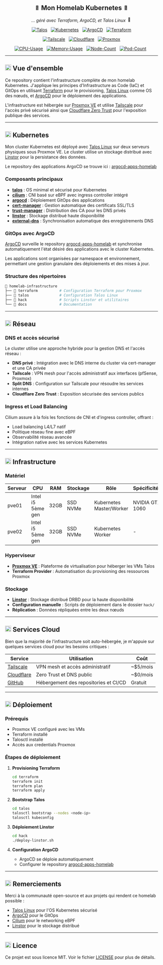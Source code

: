 <div align="center">

## <img src="https://fonts.gstatic.com/s/e/notoemoji/latest/1f680/512.gif" alt="🚀" width="16" height="16"> Mon Homelab Kubernetes <img src="https://fonts.gstatic.com/s/e/notoemoji/latest/1f6a7/512.gif" alt="🚧" width="16" height="16">

_... géré avec Terraform, ArgoCD, et Talos Linux_ <img src="https://fonts.gstatic.com/s/e/notoemoji/latest/1f916/512.gif" alt="🤖" width="16" height="16">

</div>

<div align="center">

[![Talos](https://img.shields.io/badge/Talos-Linux-blue?style=for-the-badge&logo=talos&logoColor=white)](https://talos.dev)&nbsp;&nbsp;
[![Kubernetes](https://img.shields.io/badge/Kubernetes-1.29-blue?style=for-the-badge&logo=kubernetes&logoColor=white)](https://kubernetes.io)&nbsp;&nbsp;
[![ArgoCD](https://img.shields.io/badge/ArgoCD-GitOps-blue?style=for-the-badge&logo=argo&logoColor=white)](https://argo-cd.readthedocs.io)&nbsp;&nbsp;
[![Terraform](https://img.shields.io/badge/Terraform-IaC-blue?style=for-the-badge&logo=terraform&logoColor=white)](https://terraform.io)

</div>

<div align="center">

[![Tailscale](https://img.shields.io/badge/Tailscale-VPN-brightgreen?style=for-the-badge&logo=tailscale&logoColor=white)](https://tailscale.com)&nbsp;&nbsp;
[![Cloudflare](https://img.shields.io/badge/Cloudflare-ZeroTrust-brightgreen?style=for-the-badge&logo=cloudflare&logoColor=white)](https://www.cloudflare.com)&nbsp;&nbsp;
[![Proxmox](https://img.shields.io/badge/Proxmox-VE-brightgreen?style=for-the-badge&logo=proxmox&logoColor=white)](https://proxmox.com)

</div>

<div align="center">

[![CPU-Usage](https://img.shields.io/endpoint?url=https%3A%2F%2Fkromgo.wheezy.fr%2Fcluster_cpu_usage&style=flat-square&label=CPU)](https://kromgo.wheezy.fr)&nbsp;&nbsp;
[![Memory-Usage](https://img.shields.io/endpoint?url=https%3A%2F%2Fkromgo.wheezy.fr%2Fcluster_memory_usage&style=flat-square&label=Memory)](https://kromgo.wheezy.fr)&nbsp;&nbsp;
[![Node-Count](https://img.shields.io/endpoint?url=https%3A%2F%2Fkromgo.wheezy.fr%2Fcluster_nodes_ready)](https://kromgo.wheezy.fr)&nbsp;&nbsp;
[![Pod-Count](https://img.shields.io/endpoint?url=https%3A%2F%2Fkromgo.wheezy.fr%2Fcluster_pods_running)](https://kromgo.wheezy.fr)&nbsp;&nbsp;
</div>

---

## <img src="https://fonts.gstatic.com/s/e/notoemoji/latest/1f4a1/512.gif" alt="💡" width="20" height="20"> Vue d'ensemble

Ce repository contient l'infrastructure complète de mon homelab Kubernetes. J'applique les principes d'Infrastructure as Code (IaC) et GitOps en utilisant [Terraform](https://www.terraform.io/) pour le provisioning, [Talos Linux](https://www.talos.dev/) comme OS des nœuds, et [ArgoCD](https://argo-cd.readthedocs.io/) pour le déploiement des applications.

L'infrastructure est hébergée sur [Proxmox VE](https://proxmox.com/) et utilise [Tailscale](https://tailscale.com/) pour l'accès privé sécurisé ainsi que [Cloudflare Zero Trust](https://www.cloudflare.com/) pour l'exposition publique des services.

---

## <img src="https://fonts.gstatic.com/s/e/notoemoji/latest/1f331/512.gif" alt="🌱" width="20" height="20"> Kubernetes

Mon cluster Kubernetes est déployé avec [Talos Linux](https://www.talos.dev/) sur deux serveurs physiques sous Proxmox VE. Le cluster utilise un stockage distribué avec [Linstor](https://linbit.com/linstor/) pour la persistance des données.

Le repository des applications ArgoCD se trouve ici : [argocd-apps-homelab](https://github.com/florianspk/argocd-apps-homelab)

### Composants principaux

- **[talos](https://www.talos.dev/)** : OS minimal et sécurisé pour Kubernetes
- **[cilium](https://github.com/cilium/cilium)** : CNI basé sur eBPF avec ingress controller intégré
- **[argocd](https://argo-cd.readthedocs.io/)** : Déploiement GitOps des applications
- **[cert-manager](https://github.com/cert-manager/cert-manager)** : Gestion automatique des certificats SSL/TLS
- **[trust-manager](https://github.com/cert-manager/trust-manager)** : Distribution des CA pour les DNS privés
- **[linstor](https://linbit.com/linstor/)** : Stockage distribué haute disponibilité
- **[external-dns](https://github.com/kubernetes-sigs/external-dns)** : Synchronisation automatique des enregistrements DNS

### GitOps avec ArgoCD

[ArgoCD](https://argo-cd.readthedocs.io/) surveille le repository [argocd-apps-homelab](https://github.com/florianspk/argocd-apps-homelab) et synchronise automatiquement l'état désiré des applications avec le cluster Kubernetes.

Les applications sont organisées par namespace et environnement, permettant une gestion granulaire des déploiements et des mises à jour.

### Structure des répertoires

```sh
📁 homelab-infrastructure
├── 📁 terraform          # Configuration Terraform pour Proxmox
├── 📁 talos              # Configuration Talos Linux
├── 📁 hack               # Scripts Linstor et utilitaires
└── 📁 docs               # Documentation
```

---

## <img src="https://fonts.gstatic.com/s/e/notoemoji/latest/1f30e/512.gif" alt="🌎" width="20" height="20"> Réseau

### DNS et accès sécurisé

Le cluster utilise une approche hybride pour la gestion DNS et l'accès réseau :

- **DNS privé** : Intégration avec le DNS interne du cluster via cert-manager et une CA privée
- **Tailscale** : VPN mesh pour l'accès administratif aux interfaces (pfSense, Proxmox)
- **Split DNS** : Configuration sur Tailscale pour résoudre les services internes
- **Cloudflare Zero Trust** : Exposition sécurisée des services publics

### Ingress et Load Balancing

Cilium assure à la fois les fonctions de CNI et d'ingress controller, offrant :
- Load balancing L4/L7 natif
- Politique réseau fine avec eBPF
- Observabilité réseau avancée
- Intégration native avec les services Kubernetes

---

## <img src="https://fonts.gstatic.com/s/e/notoemoji/latest/2699_fe0f/512.gif" alt="⚙" width="20" height="20"> Infrastructure

### Matériel

| Serveur | CPU | RAM | Stockage | Rôle | Spécificités |
|---------|-----|-----|----------|------|-------------|
| pve01 | Intel i5 5ème gen | 32GB | SSD NVMe | Kubernetes Master/Worker | NVIDIA GTX 1060 |
| pve02 | Intel i5 5ème gen | 32GB | SSD NVMe | Kubernetes Worker | - |

### Hyperviseur

- **[Proxmox VE](https://proxmox.com/)** : Plateforme de virtualisation pour héberger les VMs Talos
- **Terraform Provider** : Automatisation du provisioning des ressources Proxmox

### Stockage

- **[Linstor](https://linbit.com/linstor/)** : Stockage distribué DRBD pour la haute disponibilité
- **Configuration manuelle** : Scripts de déploiement dans le dossier `hack/`
- **Réplication** : Données répliquées entre les deux nœuds

---

## <img src="https://fonts.gstatic.com/s/e/notoemoji/latest/1f636_200d_1f32b_fe0f/512.gif" alt="😶" width="20" height="20"> Services Cloud

Bien que la majorité de l'infrastructure soit auto-hébergée, je m'appuie sur quelques services cloud pour les besoins critiques :

| Service | Utilisation | Coût |
|---------|-------------|------|
| [Tailscale](https://tailscale.com/) | VPN mesh et accès administratif | ~$5/mois |
| [Cloudflare](https://www.cloudflare.com/) | Zero Trust et DNS public | ~$0/mois |
| [GitHub](https://github.com/) | Hébergement des repositories et CI/CD | Gratuit |

---

## <img src="https://fonts.gstatic.com/s/e/notoemoji/latest/1f680/512.gif" alt="🚀" width="20" height="20"> Déploiement

### Prérequis

- Proxmox VE configuré avec les VMs
- Terraform installé
- Talosctl installé
- Accès aux credentials Proxmox

### Étapes de déploiement

1. **Provisioning Terraform**
   ```bash
   cd terraform
   terraform init
   terraform plan
   terraform apply
   ```

2. **Bootstrap Talos**
   ```bash
   cd talos
   talosctl bootstrap --nodes <node-ip>
   talosctl kubeconfig
   ```

3. **Déploiement Linstor**
   ```bash
   cd hack
   ./deploy-linstor.sh
   ```

4. **Configuration ArgoCD**
   - ArgoCD se déploie automatiquement
   - Configurer le repository [argocd-apps-homelab](https://github.com/florianspk/argocd-apps-homelab)

---

## <img src="https://fonts.gstatic.com/s/e/notoemoji/latest/1f64f/512.gif" alt="🙏" width="20" height="20"> Remerciements

Merci à la communauté open-source et aux projets qui rendent ce homelab possible :
- [Talos Linux](https://www.talos.dev/) pour l'OS Kubernetes sécurisé
- [ArgoCD](https://argo-cd.readthedocs.io/) pour le GitOps
- [Cilium](https://cilium.io/) pour le networking eBPF
- [Linstor](https://linbit.com/linstor/) pour le stockage distribué

---

## <img src="https://fonts.gstatic.com/s/e/notoemoji/latest/1f4dd/512.gif" alt="📝" width="20" height="20"> Licence

Ce projet est sous licence MIT. Voir le fichier [LICENSE](LICENSE) pour plus de détails.
